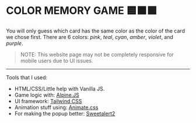 # COLOR MEMORY GAME 🟦🟧🟩
You will only guess which card has the same color as the color of the card we chose first. There are 6 colors: _pink_, _teal_, _cyan_, _amber_, _violet_, and _purple_.
> NOTE: This website page may not be completely responsive for mobile users due to UI issues.

<hr>

Tools that I used:
- HTML/CSS/Little help with Vanilla JS.
-  Game logic with: [Alpine.JS](https://alpinejs.dev/)
-  UI framework: [Tailwind CSS](tailwindcss.com/)
-  Animation stuff using: [Animate.css](https://animate.style/)
-  For making the popup better: [Sweetalert2]([https://animate.style/](https://sweetalert2.github.io/)https://sweetalert2.github.io/)
